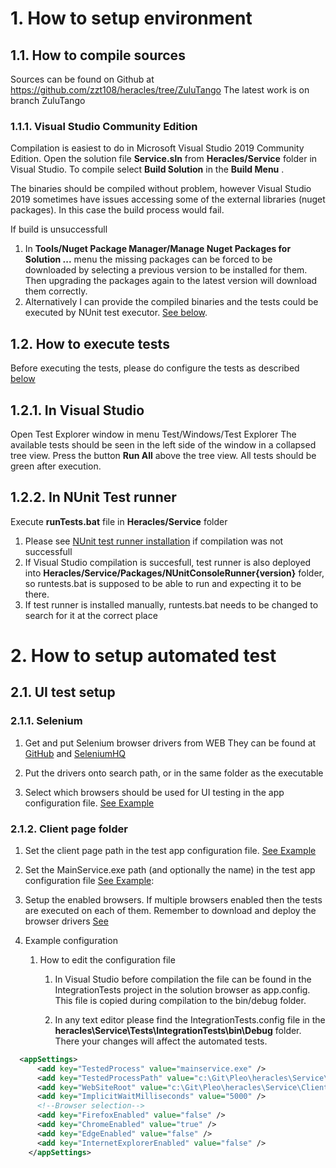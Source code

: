 # 1. How to setup environment
## 1.1. How to compile sources
Sources can be found on Github at https://github.com/zzt108/heracles/tree/ZuluTango
The latest work is on branch ZuluTango

### 1.1.1. Visual Studio Community Edition
Compilation is easiest to do in Microsoft Visual Studio 2019 Community Edition.
Open the solution file **Service.sln** from **Heracles/Service** folder in Visual Studio.
To compile select **Build Solution** in the **Build Menu** .

The binaries should be compiled without problem, however Visual Studio 2019 sometimes have issues accessing some of the external libraries (nuget packages). In this case the build process would fail. 

If build is unsuccessfull
1. In **Tools/Nuget Package Manager/Manage Nuget Packages for Solution ...** menu the missing packages can be forced to be downloaded by selecting a previous version to be installed for them. Then upgrading the packages again to the latest version will download them correctly.
2. Alternatively I can provide the compiled binaries and the tests could be executed by NUnit test executor. [See below](#122-In-NUnit-Test-runner).

## 1.2. How to execute tests
Before executing the tests, please do configure the tests as described [below](#2-how-to-setup-automated-test)

## 1.2.1. In Visual Studio
Open Test Explorer window in menu Test/Windows/Test Explorer
The available tests should be seen in the left side of the window in a collapsed tree view.
Press the button **Run All** above the tree view.
All tests should be green after execution.

## 1.2.2. In NUnit Test runner
Execute **runTests.bat** file in **Heracles/Service** folder
1. Please see [NUnit test runner installation](https://stackoverflow.com/questions/45482507/how-do-i-install-nunit-3-console-on-windows-and-run-tests) if compilation was not successfull
2. If Visual Studio compilation is succesfull, test runner is also deployed into **Heracles/Service/Packages/NUnitConsoleRunner{version}** folder, so runtests.bat is supposed to be able to run and expecting it to be there.
3. If test runner is installed manually, runtests.bat needs to be changed to search for it at the correct place

# 2. How to setup automated test
## 2.1. UI test setup
### 2.1.1. Selenium
1. <a id="driversId">Get and put Selenium browser drivers from WEB</a>
They can be found at 
[GitHub](https://github.com/lmc-eu/steward/wiki/Selenium-server-&-browser-drivers)
and
[SeleniumHQ](https://www.seleniumhq.org/download/)

2. Put the drivers onto search path, or in the same folder as the executable

3. Select which browsers should be used for UI testing in the app configuration file. [See Example](#exampleId)

### 2.1.2. Client page folder
1. Set the client page path in the test app configuration file. [See Example](#exampleId)

2. Set the MainService.exe path (and optionally the name) in the test app configuration file [See Example](#exampleId): 

3. Setup the enabled browsers. If multiple browsers enabled then the tests are executed on each of them. Remember to download and deploy the browser drivers [See](#driversId)
4. <a id="exampleId">Example configuration</a>

    1. How to edit the configuration file

        1. In Visual Studio before compilation the file can be found in the IntegrationTests project in the solution browser as app.config. This file is copied during compilation to the bin/debug folder.

        2. In any text editor please find the IntegrationTests.config file in the **heracles\Service\Tests\IntegrationTests\bin\Debug** folder. There your changes will affect the automated tests. 


```xml
  <appSettings>
      <add key="TestedProcess" value="mainservice.exe" />
      <add key="TestedProcessPath" value="c:\Git\Pleo\heracles\Service\MainService\bin\Debug\" />
      <add key="WebSiteRoot" value="c:\Git\Pleo\heracles\Service\Client\" />
      <add key="ImplicitWaitMilliseconds" value="5000" />
      <!--Browser selection-->
      <add key="FirefoxEnabled" value="false" />
      <add key="ChromeEnabled" value="true" />
      <add key="EdgeEnabled" value="false" />
      <add key="InternetExplorerEnabled" value="false" />
    </appSettings>
```  